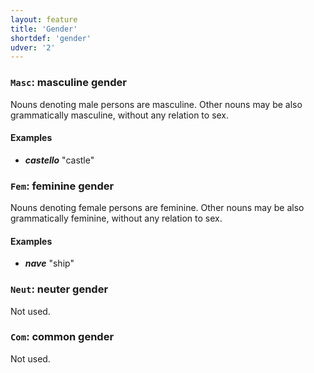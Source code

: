 ```yaml
---
layout: feature
title: 'Gender'
shortdef: 'gender'
udver: '2'
---
```


### `Masc`: masculine gender

Nouns denoting male persons are masculine. Other nouns may be also
grammatically masculine, without any relation to sex.

#### Examples

* _<b>castello</b>_ "castle"

### `Fem`: feminine gender

Nouns denoting female persons are feminine. Other nouns may be also
grammatically feminine, without any relation to sex.

#### Examples

* _<b>nave</b>_ "ship"

### `Neut`: neuter gender

Not used.

### `Com`: common gender

Not used.
<!-- Interlanguage links updated Út zář 29 18:40:54 CEST 2020 -->
